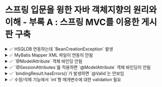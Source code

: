 # 스프링 입문을 윙한 자바 객체지향의 원리와 이해 - 부록 A : 스프링 MVC를 이용한 게시판 구축

<details>

<summary>✅ HSQLDB 연동하는데 `BeanCreationException` 발생</summary>

→ dataSourceScriptDatabaseInitializer bean 생성을 하는데 'schema.sql' 경로에서 schema script를 찾을 수 업어서 오류가 남.

```shell
$ Error creating bean with name 'dataSourceScriptDatabaseInitializer' defined in class path resource [org/springframework/boot/autoconfigure/sql/init/DataSourceInitializationConfiguration.class]: Invocation of init method failed; nested exception is java.lang.IllegalStateException: No schema scripts found at location 'schema.sql'
```

책에서 설명하는 `root-context.xml` 파일의 설정은 다음과 같다.

```xml

<jdbc:embedded-database id="dataSource" type="HSQL">
    <jdbc:script location="classpath:BoardSchema.sql"/>
    <jdbc:script location="classpath:BoardData.sql"/>
</jdbc:embedded-database>
```

위의 xml파일을 `application.properties`로 옮긴 최초 코드는 다음과 같다.

```properties
spring.datasource.embedded-database-connection=hsqldb
spring.sql.init.mode=always
spring.sql.init.schema-locations=schema.sql
spring.sql.init.data-locations=data.sql
```

처음에는 뭐가 다른건지 몰라서 한참 찾다가 다시 오류 메시지를 들여다 보는데 `No schema scripts found at location 'schema.sql`가 눈에 띄어서 다음과 같이 수정했다.

```properties
spring.datasource.embedded-database-connection=hsqldb
spring.sql.init.mode=always
spring.sql.init.schema-locations=classpath:schema.sql
spring.sql.init.data-locations=classpath:data.sql
```

해결되었다..

</details>


<details>

<summary>✅ MyBatis Mapper XML 파일이 연동이 안됨</summary>

→ Mapper XML 파일의 default 위치가 다른 곳으로 설정되어있는 것 같아서 `application.properties`에 `mapper-locations` 경로를 지정함.
```properties
mybatis.mapper-locations=classpath:sqlmap/**/*.xml
```

</details>

<details>

<summary>✅ `@ModelAttribute` 객체 바인딩 안됨</summary>

→ 책 내용을 진행하던 중 다음과 같은 에러가 나왔다.
```shell
$ Neither BindingResult nor plain target object for bean name 'boardVO' available as request attribute
```

이는 `write.jsp`에서 스프링이 제공하는 form tag의 modelAttribute 속성에서 발생한 오류이다.

```html
<form:form modelAttribute="boardVO" method="post">
```

실제로 Controller에서 어떠한 Model도 전달하지 않고 있다.

```java
@GetMapping("/write")
public String write() {
    return "/board/write";
}
```

이를 위해 Model 객체를 추가하고 BoardVO 객체를 전달하는데에서 문제가 발생했다.
무분별한 객체 생성을 제한하기 위해 기본 생서자를 PROTECTED로 설정해서 객체 생성이 불가능하게 된 것이다.

```java
@GetMapping("/write")
public String write(Model model) {
    model.addAttribute("boardVO", new BoardVO());
    return "/board/write";
}
```

```java
@Alias("boardVO")
@Getter
@NoArgsConstructor(access = AccessLevel.PROTECTED)
public class BoardVO {
    private int seq;
    private String title;
    private String content;
    // ...
```

어쩔 수 없는 것이라고 생각하고 @NoArgsConstructor 속성값을 default로 바꾸었더니,
`DataIntegrityViolationException`(데이터 무결성 위반 오류)가 발생했다.

```java
@Alias("boardVO")
@Getter
@NoArgsConstructor
public class BoardVO {
    private int seq;
    private String title;
    private String content;
    // ...
```

```shell
$ Servlet.service() for servlet [dispatcherServlet] in context with path [] threw exception [Request processing failed; nested exception is org.springframework.dao.DataIntegrityViolationException:
```

<details>

<summary>에러 메시지를 자세히 보면 다음과 같다.</summary>

```shell
### Error updating database.  Cause: java.sql.SQLIntegrityConstraintViolationException: integrity constraint violation: NOT NULL check constraint; SYS_CT_10093 table: BOARD column: TITLE
### The error may exist in file [/Users/yhames/spring/oopinspring-mvc/build/resources/main/sqlmap/sqlmap-board.xml]
### The error may involve com.oopinspring.mvc.dao.BoardDao.insert-Inline
### The error occurred while setting parameters
### SQL: INSERT INTO BOARD (title, content, writer, password, regDate, cnt)         VALUES (?, ?, ?, ?, SYSDATE, 0);
### Cause: java.sql.SQLIntegrityConstraintViolationException: integrity constraint violation: NOT NULL check constraint; SYS_CT_10093 table: BOARD column: TITLE; integrity constraint violation: NOT NULL check constraint; SYS_CT_10093 table: BOARD column: TITLE; nested exception is java.sql.SQLIntegrityConstraintViolationException: integrity constraint violation: NOT NULL check constraint; SYS_CT_10093 table: BOARD column: TITLE] with root cause

org.hsqldb.HsqlException: integrity constraint violation: NOT NULL check constraint; SYS_CT_10093 table: BOARD column: TITLE
	at org.hsqldb.error.Error.error(Unknown Source) ~[hsqldb-2.5.2.jar:2.5.2]
	at org.hsqldb.Table.enforceRowConstraints(Unknown Source) ~[hsqldb-2.5.2.jar:2.5.2]
	at org.hsqldb.Table.generateAndCheckData(Unknown Source) ~[hsqldb-2.5.2.jar:2.5.2]
	at org.hsqldb.Table.insertSingleRow(Unknown Source) ~[hsqldb-2.5.2.jar:2.5.2]
	at org.hsqldb.StatementDML.insertSingleRow(Unknown Source) ~[hsqldb-2.5.2.jar:2.5.2]
	at org.hsqldb.StatementInsert.getResult(Unknown Source) ~[hsqldb-2.5.2.jar:2.5.2]
	at org.hsqldb.StatementDMQL.execute(Unknown Source) ~[hsqldb-2.5.2.jar:2.5.2]
	at org.hsqldb.Session.executeCompiledStatement(Unknown Source) ~[hsqldb-2.5.2.jar:2.5.2]
	at org.hsqldb.Session.execute(Unknown Source) ~[hsqldb-2.5.2.jar:2.5.2]
	at org.hsqldb.jdbc.JDBCPreparedStatement.fetchResult(Unknown Source) ~[hsqldb-2.5.2.jar:2.5.2]
	at org.hsqldb.jdbc.JDBCPreparedStatement.execute(Unknown Source) ~[hsqldb-2.5.2.jar:2.5.2]
	at com.zaxxer.hikari.pool.ProxyPreparedStatement.execute(ProxyPreparedStatement.java:44) ~[HikariCP-4.0.3.jar:na]
	at com.zaxxer.hikari.pool.HikariProxyPreparedStatement.execute(HikariProxyPreparedStatement.java) ~[HikariCP-4.0.3.jar:na]
	at org.apache.ibatis.executor.statement.PreparedStatementHandler.update(PreparedStatementHandler.java:47) ~[mybatis-3.5.11.jar:3.5.11]
	at org.apache.ibatis.executor.statement.RoutingStatementHandler.update(RoutingStatementHandler.java:74) ~[mybatis-3.5.11.jar:3.5.11]
	at org.apache.ibatis.executor.SimpleExecutor.doUpdate(SimpleExecutor.java:50) ~[mybatis-3.5.11.jar:3.5.11]
	at org.apache.ibatis.executor.BaseExecutor.update(BaseExecutor.java:117) ~[mybatis-3.5.11.jar:3.5.11]
	at org.apache.ibatis.session.defaults.DefaultSqlSession.update(DefaultSqlSession.java:194) ~[mybatis-3.5.11.jar:3.5.11]
	at org.apache.ibatis.session.defaults.DefaultSqlSession.insert(DefaultSqlSession.java:181) ~[mybatis-3.5.11.jar:3.5.11]
	at java.base/jdk.internal.reflect.NativeMethodAccessorImpl.invoke0(Native Method) ~[na:na]
	at java.base/jdk.internal.reflect.NativeMethodAccessorImpl.invoke(NativeMethodAccessorImpl.java:62) ~[na:na]
	at java.base/jdk.internal.reflect.DelegatingMethodAccessorImpl.invoke(DelegatingMethodAccessorImpl.java:43) ~[na:na]
	at java.base/java.lang.reflect.Method.invoke(Method.java:566) ~[na:na]
	at org.mybatis.spring.SqlSessionTemplate$SqlSessionInterceptor.invoke(SqlSessionTemplate.java:425) ~[mybatis-spring-2.1.0.jar:2.1.0]
	at com.sun.proxy.$Proxy59.insert(Unknown Source) ~[na:na]
	at org.mybatis.spring.SqlSessionTemplate.insert(SqlSessionTemplate.java:272) ~[mybatis-spring-2.1.0.jar:2.1.0]
	at com.oopinspring.mvc.dao.BoardDaoMyBatis.insert(BoardDaoMyBatis.java:38) ~[main/:na]
	at com.oopinspring.mvc.dao.BoardDaoMyBatis$$FastClassBySpringCGLIB$$e40820de.invoke(<generated>) ~[main/:na]
	at org.springframework.cglib.proxy.MethodProxy.invoke(MethodProxy.java:218) ~[spring-core-5.3.27.jar:5.3.27]
	at org.springframework.aop.framework.CglibAopProxy$CglibMethodInvocation.invokeJoinpoint(CglibAopProxy.java:793) ~[spring-aop-5.3.27.jar:5.3.27]
	at org.springframework.aop.framework.ReflectiveMethodInvocation.proceed(ReflectiveMethodInvocation.java:163) ~[spring-aop-5.3.27.jar:5.3.27]
	at org.springframework.aop.framework.CglibAopProxy$CglibMethodInvocation.proceed(CglibAopProxy.java:763) ~[spring-aop-5.3.27.jar:5.3.27]
	at org.springframework.dao.support.PersistenceExceptionTranslationInterceptor.invoke(PersistenceExceptionTranslationInterceptor.java:137) ~[spring-tx-5.3.27.jar:5.3.27]
	at org.springframework.aop.framework.ReflectiveMethodInvocation.proceed(ReflectiveMethodInvocation.java:186) ~[spring-aop-5.3.27.jar:5.3.27]
	at org.springframework.aop.framework.CglibAopProxy$CglibMethodInvocation.proceed(CglibAopProxy.java:763) ~[spring-aop-5.3.27.jar:5.3.27]
	at org.springframework.aop.framework.CglibAopProxy$DynamicAdvisedInterceptor.intercept(CglibAopProxy.java:708) ~[spring-aop-5.3.27.jar:5.3.27]
	at com.oopinspring.mvc.dao.BoardDaoMyBatis$$EnhancerBySpringCGLIB$$1d86e569.insert(<generated>) ~[main/:na]
	at com.oopinspring.mvc.service.BoardServiceImpl.write(BoardServiceImpl.java:33) ~[main/:na]
	at com.oopinspring.mvc.controller.BoardController.write(BoardController.java:50) ~[main/:na]
	at java.base/jdk.internal.reflect.NativeMethodAccessorImpl.invoke0(Native Method) ~[na:na]
	at java.base/jdk.internal.reflect.NativeMethodAccessorImpl.invoke(NativeMethodAccessorImpl.java:62) ~[na:na]
	at java.base/jdk.internal.reflect.DelegatingMethodAccessorImpl.invoke(DelegatingMethodAccessorImpl.java:43) ~[na:na]
	at java.base/java.lang.reflect.Method.invoke(Method.java:566) ~[na:na]
	at org.springframework.web.method.support.InvocableHandlerMethod.doInvoke(InvocableHandlerMethod.java:205) ~[spring-web-5.3.27.jar:5.3.27]
	at org.springframework.web.method.support.InvocableHandlerMethod.invokeForRequest(InvocableHandlerMethod.java:150) ~[spring-web-5.3.27.jar:5.3.27]
	at org.springframework.web.servlet.mvc.method.annotation.ServletInvocableHandlerMethod.invokeAndHandle(ServletInvocableHandlerMethod.java:117) ~[spring-webmvc-5.3.27.jar:5.3.27]
	at org.springframework.web.servlet.mvc.method.annotation.RequestMappingHandlerAdapter.invokeHandlerMethod(RequestMappingHandlerAdapter.java:895) ~[spring-webmvc-5.3.27.jar:5.3.27]
	at org.springframework.web.servlet.mvc.method.annotation.RequestMappingHandlerAdapter.handleInternal(RequestMappingHandlerAdapter.java:808) ~[spring-webmvc-5.3.27.jar:5.3.27]
	at org.springframework.web.servlet.mvc.method.AbstractHandlerMethodAdapter.handle(AbstractHandlerMethodAdapter.java:87) ~[spring-webmvc-5.3.27.jar:5.3.27]
	at org.springframework.web.servlet.DispatcherServlet.doDispatch(DispatcherServlet.java:1072) ~[spring-webmvc-5.3.27.jar:5.3.27]
	at org.springframework.web.servlet.DispatcherServlet.doService(DispatcherServlet.java:965) ~[spring-webmvc-5.3.27.jar:5.3.27]
	at org.springframework.web.servlet.FrameworkServlet.processRequest(FrameworkServlet.java:1006) ~[spring-webmvc-5.3.27.jar:5.3.27]
	at org.springframework.web.servlet.FrameworkServlet.doPost(FrameworkServlet.java:909) ~[spring-webmvc-5.3.27.jar:5.3.27]
	at javax.servlet.http.HttpServlet.service(HttpServlet.java:555) ~[tomcat-embed-core-9.0.75.jar:4.0.FR]
	at org.springframework.web.servlet.FrameworkServlet.service(FrameworkServlet.java:883) ~[spring-webmvc-5.3.27.jar:5.3.27]
	at javax.servlet.http.HttpServlet.service(HttpServlet.java:623) ~[tomcat-embed-core-9.0.75.jar:4.0.FR]
	at org.apache.catalina.core.ApplicationFilterChain.internalDoFilter(ApplicationFilterChain.java:209) ~[tomcat-embed-core-9.0.75.jar:9.0.75]
	at org.apache.catalina.core.ApplicationFilterChain.doFilter(ApplicationFilterChain.java:153) ~[tomcat-embed-core-9.0.75.jar:9.0.75]
	at org.apache.tomcat.websocket.server.WsFilter.doFilter(WsFilter.java:51) ~[tomcat-embed-websocket-9.0.75.jar:9.0.75]
	at org.apache.catalina.core.ApplicationFilterChain.internalDoFilter(ApplicationFilterChain.java:178) ~[tomcat-embed-core-9.0.75.jar:9.0.75]
	at org.apache.catalina.core.ApplicationFilterChain.doFilter(ApplicationFilterChain.java:153) ~[tomcat-embed-core-9.0.75.jar:9.0.75]
	at org.springframework.web.filter.RequestContextFilter.doFilterInternal(RequestContextFilter.java:100) ~[spring-web-5.3.27.jar:5.3.27]
	at org.springframework.web.filter.OncePerRequestFilter.doFilter(OncePerRequestFilter.java:117) ~[spring-web-5.3.27.jar:5.3.27]
	at org.apache.catalina.core.ApplicationFilterChain.internalDoFilter(ApplicationFilterChain.java:178) ~[tomcat-embed-core-9.0.75.jar:9.0.75]
	at org.apache.catalina.core.ApplicationFilterChain.doFilter(ApplicationFilterChain.java:153) ~[tomcat-embed-core-9.0.75.jar:9.0.75]
	at org.springframework.web.filter.FormContentFilter.doFilterInternal(FormContentFilter.java:93) ~[spring-web-5.3.27.jar:5.3.27]
	at org.springframework.web.filter.OncePerRequestFilter.doFilter(OncePerRequestFilter.java:117) ~[spring-web-5.3.27.jar:5.3.27]
	at org.apache.catalina.core.ApplicationFilterChain.internalDoFilter(ApplicationFilterChain.java:178) ~[tomcat-embed-core-9.0.75.jar:9.0.75]
	at org.apache.catalina.core.ApplicationFilterChain.doFilter(ApplicationFilterChain.java:153) ~[tomcat-embed-core-9.0.75.jar:9.0.75]
	at org.springframework.web.filter.CharacterEncodingFilter.doFilterInternal(CharacterEncodingFilter.java:201) ~[spring-web-5.3.27.jar:5.3.27]
	at org.springframework.web.filter.OncePerRequestFilter.doFilter(OncePerRequestFilter.java:117) ~[spring-web-5.3.27.jar:5.3.27]
	at org.apache.catalina.core.ApplicationFilterChain.internalDoFilter(ApplicationFilterChain.java:178) ~[tomcat-embed-core-9.0.75.jar:9.0.75]
	at org.apache.catalina.core.ApplicationFilterChain.doFilter(ApplicationFilterChain.java:153) ~[tomcat-embed-core-9.0.75.jar:9.0.75]
	at org.apache.catalina.core.StandardWrapperValve.invoke(StandardWrapperValve.java:167) ~[tomcat-embed-core-9.0.75.jar:9.0.75]
	at org.apache.catalina.core.StandardContextValve.invoke(StandardContextValve.java:90) ~[tomcat-embed-core-9.0.75.jar:9.0.75]
	at org.apache.catalina.authenticator.AuthenticatorBase.invoke(AuthenticatorBase.java:481) ~[tomcat-embed-core-9.0.75.jar:9.0.75]
	at org.apache.catalina.core.StandardHostValve.invoke(StandardHostValve.java:130) ~[tomcat-embed-core-9.0.75.jar:9.0.75]
	at org.apache.catalina.valves.ErrorReportValve.invoke(ErrorReportValve.java:93) ~[tomcat-embed-core-9.0.75.jar:9.0.75]
	at org.apache.catalina.core.StandardEngineValve.invoke(StandardEngineValve.java:74) ~[tomcat-embed-core-9.0.75.jar:9.0.75]
	at org.apache.catalina.connector.CoyoteAdapter.service(CoyoteAdapter.java:343) ~[tomcat-embed-core-9.0.75.jar:9.0.75]
	at org.apache.coyote.http11.Http11Processor.service(Http11Processor.java:390) ~[tomcat-embed-core-9.0.75.jar:9.0.75]
	at org.apache.coyote.AbstractProcessorLight.process(AbstractProcessorLight.java:63) ~[tomcat-embed-core-9.0.75.jar:9.0.75]
	at org.apache.coyote.AbstractProtocol$ConnectionHandler.process(AbstractProtocol.java:926) ~[tomcat-embed-core-9.0.75.jar:9.0.75]
	at org.apache.tomcat.util.net.NioEndpoint$SocketProcessor.doRun(NioEndpoint.java:1791) ~[tomcat-embed-core-9.0.75.jar:9.0.75]
	at org.apache.tomcat.util.net.SocketProcessorBase.run(SocketProcessorBase.java:52) ~[tomcat-embed-core-9.0.75.jar:9.0.75]
	at org.apache.tomcat.util.threads.ThreadPoolExecutor.runWorker(ThreadPoolExecutor.java:1191) ~[tomcat-embed-core-9.0.75.jar:9.0.75]
	at org.apache.tomcat.util.threads.ThreadPoolExecutor$Worker.run(ThreadPoolExecutor.java:659) ~[tomcat-embed-core-9.0.75.jar:9.0.75]
	at org.apache.tomcat.util.threads.TaskThread$WrappingRunnable.run(TaskThread.java:61) ~[tomcat-embed-core-9.0.75.jar:9.0.75]
	at java.base/java.lang.Thread.run(Thread.java:829) ~[na:na]
```
</details>

요약하자면 TITLE 컬럼에 대하여 널체크를 하지 않아서 무결성 위반되었다는 것이다.
로그를 출력해보면 request parameter는 잘 넘어 오는데,
`@ModelAttribute`에서 `BoardVO` 객체가 바인딩 되지 않고 모두 `null` 값으로 되어있었다.
 
```java
@PostMapping("/write")
public String write(HttpServletRequest req, @ModelAttribute BoardVO boardVO, BindingResult bindingResult) {
    log.info("HttpServletRequest.request : title={}, content={}, writer={}, password={}",
            req.getParameter("title"), req.getParameter("content"),
            req.getParameter("writer"), req.getParameter("password"));
    log.info("@ModelAttribute boardVO : title={}, content={}, writer={}, password={}",
            boardVO.getTitle(), boardVO.getContent(), boardVO.getWriter(), boardVO.getPassword());
```
```shell
$ HttpServletRequest.request : title=123, content=123, writer=123, password=123
$ @ModelAttribute boardVO : seq=0, title=null, content=null, writer=null, password=0
```

로그를 찍어보니 `NoArgsConstructor`가 있는 경우에는 `PartialArgsConstructor`가 아닌
`NoArgsConstructor`가 호출된다는 것을 알 수 있었다.

```java
public BoardVO() {
    log.info("NoArgsConstructor execute");
}

public BoardVO(String title, String content, String writer, int password) {
    log.info("PartialArgsConstructor execute");
    this.title = title;
    this.content = content;
    this.writer = writer;
    this.password = password;
    this.cnt = 0;
}
```

`@ModelAttribute`가 객체를 생성하는 순서는 다음과 같다.
1. 객체 생성 및 초기화
2. 데이터 바인딩
3. Validation

여기서 두번째 단계인 데이터 바인딩은 `getter/setter` 메서드를 사용하여 바인딩을 처리한다.

즉, 요청 파라미터는 정상인데 객체의 필드값이 전부 `null` 혹은 0인 이유는
`BoardVO` 클래스에 `setter` 메서드를 설정하지 않았기 때문이다.  
실제로 `@Setter`를 설정하면 정상적으로 작동한다.

```java
@Alias("boardVO")
@Getter
//@Setter
@NoArgsConstructor
public class BoardVO {
    private int seq;
    private String title;
    private String content;
    // ...
```

정확한 내용을 알기 위해 `@ModelAttribute`가 내부적으로 어떻게 요청 파라미터를 객체에 바인딩하는지 알아봤다.  

`@ModelAttribute`가 객체를 바인딩할 떄 `ModelAttributeMethodProcessor`라는 ArgumentResolver를 사용한다.
`ModelAttributeMethodProcessor` 내부에서는 `createAttribute()`와 `constructAttribute()` 메서드가 호출된다.  

먼저 `createAttribute()`를 살펴보면 `getResolvableConstructor()`를 통해 적절한 생성자를 찾아서
`constructAttribute()`를 통해 객체를 생성한다.

```java
protected Object createAttribute(String attributeName, MethodParameter parameter,
    WebDataBinderFactory binderFactory, NativeWebRequest webRequest) throws Exception {
    
    MethodParameter nestedParameter = parameter.nestedIfOptional();
    Class<?> clazz = nestedParameter.getNestedParameterType();

    Constructor<?> ctor = BeanUtils.getResolvableConstructor(clazz);
    Object attribute = constructAttribute(ctor, attributeName, parameter, binderFactory, webRequest);
    if (parameter != nestedParameter) {
        attribute = Optional.of(attribute);
    }
    return attribute;
}
```

`constructAttribute()`는 파라미터 개수가 0이면 인스턴스를 바로 반환하고
그렇지 않은 경우에는 request parameter를 통해 생성자의 파라미터를 처리한다. 

```java
protected Object constructAttribute(Constructor<?> ctor, String attributeName, MethodParameter parameter,
    WebDataBinderFactory binderFactory, NativeWebRequest webRequest) throws Exception {

    if (ctor.getParameterCount() == 0) {
    // A single default constructor -> clearly a standard JavaBeans arrangement.
    return BeanUtils.instantiateClass(ctor);
    }

    // A single data class constructor -> resolve constructor arguments from request parameters.
    String[] paramNames = BeanUtils.getParameterNames(ctor);
    Class<?>[] paramTypes = ctor.getParameterTypes();
    Object[] args = new Object[paramTypes.length];
    WebDataBinder binder = binderFactory.createBinder(webRequest, null, attributeName);
    String fieldDefaultPrefix = binder.getFieldDefaultPrefix();
    String fieldMarkerPrefix = binder.getFieldMarkerPrefix();
    boolean bindingFailure = false;
    Set<String> failedParams = new HashSet<>(4);
```

`@ModelAttribute`가 어떤 방식으로 생성자를 선택하는지 확인하려면  
적절한 생성자를 찾아주는 `getResolvableConstructor()`를 확인해야한다.

```java
public static <T> Constructor<T> getResolvableConstructor(Class<T> clazz) {
    Constructor<T> ctor = findPrimaryConstructor(clazz);
    if (ctor != null) {
        return ctor;
    }

    Constructor<?>[] ctors = clazz.getConstructors();
    if (ctors.length == 1) {
        // A single public constructor
        return (Constructor<T>) ctors[0];
    }
    else if (ctors.length == 0) {
        // No public constructors -> check non-public
        ctors = clazz.getDeclaredConstructors();
        if (ctors.length == 1) {
            // A single non-public constructor, e.g. from a non-public record type
        return (Constructor<T>) ctors[0];
        }
    }

    // Several constructors -> let's try to take the default constructor
    try {
        return clazz.getDeclaredConstructor();
    }
    catch (NoSuchMethodException ex) {
        // Giving up...
    }
```

현재 생성자는 2개이기 때문에 바로 `try...catch...`문이 실행된다.
바로 위 주석에 의하면 여러 생성자가 있는 경우 **기본 생성자**, 즉 `NoArgsConstructor`가 사용된다.

따라서 `@ModelAttribute`에서 요청 파라미터가 객체에 바인딩되지 않은 이유는
`PartialArgsConstructor`가 아니라 `NoArgsConstructor`가 사용되었고,
`BoardVO` 클래스에 `setter` 메서드가 없기 때문인 것이다.

이에 대한 해결방법으로 3가지를 생각했다.
1. `setter` 메서드를 사용한다.
2. `BoardVO.builder().build()`로 객체를 생성한다.
3. `static factory method`를 구현한다.

여기서 3번째 방법을 선택했는데, 이유는 책을 진행하면서 객체를 또 생성해야할 수도 있기 때문에
미리 정적 팩토리 메서드로 구현해놓으면 편할것같다고 생각했다.  

```java
public static BoardVO newInstance() {
    return new BoardVO();
}
```
```java
@GetMapping("/write")
public String write(Model model) {
    model.addAttribute("boardVO", BoardVO.newInstance());
    return "/board/write";
}
```

추가로 고민해야봐야할 혹은 공부가 필요한 부분은 다음과 같다.
1. 책에서 설명하는 `VO`는 `DTO`를 의미하는데, `DTO`에서 `setter` 메서드를 무조건적으로 지양해야하는지
2. `Entity`와 `DTO`에 대한 명확한 개념정리
3. `Entity`에 `static factory method`를 적용해도 되는지

> 참고자료  
> https://breakcoding.tistory.com/m/404  
> https://hyeon9mak.github.io/model-attribute-without-setter/  
> https://minchul-son.tistory.com/546  
> https://sedangdang.tistory.com/304  

</details>




<details>
<summary>✅ `@SessionAttributes`를 적용하면 `@ModelAttribute` 객체 바인딩이 안됨</summary>

→ `@SessionAttributes`를 사용하면 수정 기능 뿐만 아니라 등록 기능도 같이 오류가 나타난다는 것을 발견함.
왜 안될까 하고 로그를 하나씩 찍어봤는데 **객체 바인딩이 안된다**는 것을 확인함.
등록 기능에서 파라미터를 `form` 데이터로 보내면 객체가 바인딩 되지 않고 모두 `null` 혹은 `0`으로 되어있음 
```java
public String write(HttpServletRequest request, @ModelAttribute @Valid BoardVO boardVO, BindingResult bindingResult) {
    log.info("HttpServletRequest.getParameter.title={}", request.getParameter("title"));
    log.info("HttpServletRequest.getParameter.content={}", request.getParameter("content"));
    log.info("HttpServletRequest.getParameter.writer={}", request.getParameter("writer"));
    log.info("HttpServletRequest.getParameter.password={}", request.getParameter("password"));
    log.info("write().boardVO.getTitle()={}", boardVO.getTitle());
    log.info("write().boardVO.getContent()={}", boardVO.getContent());
    log.info("write().boardVO.getWriter()={}", boardVO.getWriter());
    log.info("write().boardVO.getPassword()={}", boardVO.getPassword());
    // ...
```
```shell
HttpServletRequest.getParameter.title=title
HttpServletRequest.getParameter.content=content
HttpServletRequest.getParameter.writer=writer
HttpServletRequest.getParameter.password=1234
write().boardVO.getTitle()=null
write().boardVO.getContent()=null
write().boardVO.getWriter()=null
write().boardVO.getPassword()=0
```

이전 문제점과 마찬가지로 내부적으로 `NoArgConstructor`를 사용할지도 모른다는 생각에
일단 `setter`와 `NoArgConstructor`를 설정함

```java
// ...
@Setter
@NoArgsConstructor
public class BoardVO {

    private int seq;
    // ...
```

그리고 재실행 결과 역시나 `PartialArgsConstructor`이 아니라 `NoArgsConstructor`이 사용된다는 것을 확인함.

`@SessionAttributes`는 `@ModelAttribute`를 통해 Key 값으로 지정한 이름에 해당하는 `Model` 정보를 자동으로 `Session`에 넣어줌.
즉, `@SessionAttributes`에 지정된 `Key`(혹은 `Model`)와 동일한 `Key`의 값을 수정하면
`@ModelAttribute`를 통해 바인딩되고 이를 자동으로 `Session`에 저장함.

<h3>원인 분석</h3>

이전의 코드를 살펴보면, `/write GET 요청`이 오면 `boardVO` 객체를 `Model`에 추가하여 `response`을 보낸다.

```java
@GetMapping("/write")
public String write(Model model) {
    model.addAttribute("boardVO", BoardVO.newInstance());
    return "/board/write";
}
```

그리고 `/write POST 요청`시 `@ModelAttribute`를 통해 `boardVO` 객체를 바인딩한다. 

```java
@PostMapping("/write")
public String write(@ModelAttribute @Valid BoardVO boardVO, BindingResult bindingResult) {
    if (bindingResult.hasErrors()) {
        return "/board/write";
    }
    boardService.write(boardVO);
    return "redirect:/board/list";
}
```

여기까지만 보면 전혀 문제가 없어보이지만 `@SessionAttributes` 유무에 따른 상황을 확인하게 위해
테스트 케이스를 작성하고 각 객체에 대해 `toString()`을 출력했다.

<h3>`@SessionAttributes`이 없는 경우</h3>

```java
@Slf4j
@WebMvcTest(controllers = BoardController.class)
class BoardControllerTest {

    @Autowired
    private MockMvc mockMvc;

    @MockBean
    private BoardService boardService;

    @Test
    @DisplayName("저장 기능 - SessionAttributes와 ModelAttribute 디버깅")
    void writeDebug() throws Exception {
        // given
        BoardVO boardVO = BoardVO.newInstance();
        log.info("user.boardVO={}", boardVO.toString());

        MockHttpSession session = new MockHttpSession();

        // when
        mockMvc.perform(post("/board/write")
                .contentType(MediaType.APPLICATION_FORM_URLENCODED_VALUE)
                .session(session)
                .sessionAttr("boardVO", boardVO)
                .characterEncoding("UTF-8")
                .param("title", "t1")
                .param("content", "c1")
                .param("writer", "w1")
                .param("password", "1234")
        ).andExpect(status().is3xxRedirection());

        // then
        assertThat(boardVO.getTitle()).isEqualTo("t1");
        assertThat(boardVO.getContent()).isEqualTo("c1");
        assertThat(boardVO.getWriter()).isEqualTo("w1");
        assertThat(boardVO.getPassword()).isEqualTo(1234);
    }
}
```

```java
@PostMapping("/write")
public String write(@ModelAttribute @Valid BoardVO boardVO, BindingResult bindingResult,
        HttpServletRequest request) {
    log.info("session.boardVO={}", request.getSession().getAttribute("boardVO").toString());
    log.info("controller.boardVO={}", boardVO.toString());
    if (bindingResult.hasErrors()) {
        return "/board/write";
    }
    boardService.write(boardVO);
    return "redirect:/board/list";
}
```

```shell
2023-05-28 16:14:58.493  INFO 96851 --- [    Test worker] com.oopinspring.mvc.domain.BoardVO       : static factory method
2023-05-28 16:14:58.493  INFO 96851 --- [    Test worker] com.oopinspring.mvc.domain.BoardVO       : NoArgsConstructor
2023-05-28 16:14:58.493  INFO 96851 --- [    Test worker] c.o.mvc.controller.BoardControllerTest   : user.boardVO=com.oopinspring.mvc.domain.BoardVO@13004dd8
2023-05-28 16:14:58.517  INFO 96851 --- [    Test worker] com.oopinspring.mvc.domain.BoardVO       : PartialArgsConstructor
2023-05-28 16:14:58.547  INFO 96851 --- [    Test worker] c.o.mvc.controller.BoardController       : session.boardVO=com.oopinspring.mvc.domain.BoardVO@13004dd8
2023-05-28 16:14:58.547  INFO 96851 --- [    Test worker] c.o.mvc.controller.BoardController       : controller.boardVO=com.oopinspring.mvc.domain.BoardVO@108b121f
```

`user`와 `session` 객체는 동일한데 `controller`에서 바인딩 된 객체는 전혀 다른 객체인 것을 확인했다.
이는 `/write POST 요청`시 `@ModelAttribute`가 `PartialArgsConstructor`를 이용하여 새로운 객체를 만들었기 때문이다.
당연히 `session`에서 사용하는 객체는 바인딩 되지 않아 모두 `null`로 들어가 있다.
```shell
expected: "t1"
 but was: null
org.opentest4j.AssertionFailedError: 
expected: "t1"
 but was: null
```

<h3>`@SessionAttributes`가 있는 경우</h3>

다음으로 `@SessionAttributes`가 정상적으로 동작할 때 로그를 확인했다.
정상동작을 위해 `BoardVO` 클래스에 `Setter`를 추가했다.

```shell
2023-05-28 16:40:52.660  INFO 98597 --- [    Test worker] com.oopinspring.mvc.domain.BoardVO       : static factory method
2023-05-28 16:40:52.660  INFO 98597 --- [    Test worker] com.oopinspring.mvc.domain.BoardVO       : NoArgsConstructor
2023-05-28 16:40:52.660  INFO 98597 --- [    Test worker] c.o.mvc.controller.BoardControllerTest   : user.boardVO=com.oopinspring.mvc.domain.BoardVO@2c99c8d
2023-05-28 16:40:52.712  INFO 98597 --- [    Test worker] c.o.mvc.controller.BoardController       : session.boardVO=com.oopinspring.mvc.domain.BoardVO@2c99c8d
2023-05-28 16:40:52.712  INFO 98597 --- [    Test worker] c.o.mvc.controller.BoardController       : controller.boardVO=com.oopinspring.mvc.domain.BoardVO@2c99c8d
```

로그를 출력해보니 이전과는 다르게 모두 같은 객체를 공유하고 있다는 것을 알 수 있다.
즉, `NoArgsConstructor`이 없더라도 `@SessionAttributes`를 사용하면 `@ModelAttribute`는 `PartialArgsConstructor`를 통해 객체를 생상하는 것이 아니라
`user`에서 생성하여 `session`에 저장한 그 객체를 사용한다는 것이다. 이 때 `NoArgsConstructor`과 마찬가지로 내부적으로 `setter`메서드를 이용하게 된다.

아직 `setter` 메서드를 작성하지 않았기 때문에 객체의 값이 모두 `null` 혹은 `0`인 상태에서
`@Valid`를 통해 검증 절차로 진행되어 `return "/board/write";` 구분이 실행되기 때문에 테스트는 실패하게 된다.

이는 처음에 발생했던 문제점과 동일하게 form 데이터로 파라미터를 넘겨도 객체에 바인딩 되지 않고 넘어가는 상황과 동일함.

```shell
Range for response status value 200 expected:<REDIRECTION> but was:<SUCCESSFUL>
Expected :REDIRECTION
Actual   :SUCCESSFUL
```

<h3>해결방법</h3>

`@SessionAttributes`를 적용하면 바인딩할 객체를 따로 생성하지 않고 `/write GET 요청`시 세션에 추가한 `boardVO` 객체에 파라미터를 바인딩한다.

`PartialArgsConstructor`를 사용하지 못하고 `NoArgsConstructor`를 사용해야하는데
이 때 객체를 바인딩하기 위해서는 `setter`가 필요하다.
따라서 객체 바인딩을 위해 `setter` 메서드를 작성하기로 결정했다.
그리고 정적 팩토리 메서드(`newInstance()`)은 관련 내용을 학습하고 리펙토링하기 위해 일단 남겨놨다. 


다음으로 추가적으로 학습해야할 내용은 다음과 같다.
1. Entity와 DAO, DTO에 대한 명확한 개념정리
2. DTO 클래스에 setter를 사용해도 되는지  
2.1. 사용하면 안된다면 setter를 대체할만한 패턴이 있는지
3. @Data 어노테이션


추가로 이번 문제를 해결하면서
객체 바인딩에서 에러가 발생했을 때 `@Valid`를 통한 validation이 동작을 하지 않던 문제도 같이 해결되어서
관련내용 다음으로 학습하려고 한다.

> 참고자료  
> https://developer-joe.tistory.com/226  
> https://goodgid.github.io/Spring-MVC-SessionAttributes/

</details>

<details>
<summary>✅ `bindingResult.hasErrors()`가 발생하면 `@Valid`는 안보임</summary>

→ validation을 적용하고 나서 테스트를 해보니, `int`형인 `password`에 문자열을 바인딩 하려고 하면
`typemismatch` 에러가 발생하는데, 그러면 나머지 `@Valid`를 통해 검증하는 로직들이 실행하지 않는 것을 발견함.
그리고 `password`에서 `typemismatch`가 발생하지 않으면 `@Valid` 또한 문제없이 동작함.

처음에는 @ModelAttribute가 객체를 생성할때 `객체 초기화 → 데이터 바인딩 → 검증` 순서로 진행되기 떄문에
그저 데이터 바인딩과 검증이 순차적으로 실행되는 정상적인 프로세스라고 생각하고
데이터 바인딩 이후에 검증을 동작하게 할 수 있는 방법을 찾아보려고 했다.

그런데, 위의 `SessionAttributes` 문제에서 정적팩토리메서드 지우고 `setter`와 `NoArgConstructor` 사용하니
문제가 갑자기 해결되어버려서 그 이유를 확인하려고 한다.

<h3>1. `@SessionAttributes` 사용전</h3>

위에서 `@SessionAttributes`에 대해 기록한 것을 다시 정리하면 다음과 같다.

`@SessionAttributes`를 **적용하지 않으면** `PartialArgsConstructor`를 사용하여 객체를 생성하면서 동시에 데이터를 바인딩 한다.

`@SessionAttributes`를 **적용하면** `NoArgsConstructor`를 사용하여 객체를 생성하고 프로퍼티 접근법(`getter/setter`)을 사용하여 데이터를 바인딩 한다.

디버깅을 하면서 **Data Binding**과 **Validation**이 어떤 흐름으로 이뤄지는지 확인해보자.
예상되는 시나리오는 다음과 같다.

1. @SessionAttributes 적용 X, BindException 발생 O
2. @SessionAttributes 적용 X, BindException 발생 X
3. @SessionAttributes 적용 O, BindException 발생 O
4. @SessionAttributes 적용 O, BindException 발생 X

<h4>1.1. `@SessionAttributes` 적용 X, `BindException` 발생 O</h4>

`BindException`이 발생하는 경우는 `password`를 문자로 바인딩하는 경우이다.
간단한 테스트 케이스를 작성했다.

```java
@Test
@DisplayName("저장 기능 - BindingResult와 @Valid")
void write() throws Exception {
    mockMvc.perform(post("/board/write")
            .contentType(MediaType.APPLICATION_FORM_URLENCODED_VALUE)
            .characterEncoding("UTF-8")
            .param("title", "")
            .param("content", "")
            .param("writer", "")
            .param("password", "asdf"))
        .andExpect(status().isOk())
        .andExpect(model().attributeHasFieldErrors("boardVO"))
        .andDo(print());
```

`POST 요청`이 들어오면 `@ModelAttribute`의 구현체인 `ModelAttributeMethodProcessor`이 호출된다.
`ModelAttributeMethodProcessor`에서 객체를 생성하기 위해 `resolveArgument()`를 통해
`createAttribute()`와 `constructAttribute()`가 순차적으로 실행한다.

```java
 @Override
 @Nullable
 public final Object resolveArgument(MethodParameter parameter, @Nullable ModelAndViewContainer mavContainer,
         NativeWebRequest webRequest, @Nullable WebDataBinderFactory binderFactory) throws Exception {

     Assert.state(mavContainer != null, "ModelAttributeMethodProcessor requires ModelAndViewContainer");
     Assert.state(binderFactory != null, "ModelAttributeMethodProcessor requires WebDataBinderFactory");

     String name = ModelFactory.getNameForParameter(parameter);
     ModelAttribute ann = parameter.getParameterAnnotation(ModelAttribute.class);
     if (ann != null) {
         mavContainer.setBinding(name, ann.binding());
     }

     Object attribute = null;
     BindingResult bindingResult = null;

     if (mavContainer.containsAttribute(name)) {
         attribute = mavContainer.getModel().get(name);
     }
     else {
         // Create attribute instance
         try {
            /**
             * createAttribute() 메서드 실행
             */
             attribute = createAttribute(name, parameter, binderFactory, webRequest);
         }
         catch (BindException ex) {
             if (isBindExceptionRequired(parameter)) {
                 // No BindingResult parameter -> fail with BindException
                 throw ex;
             }
             // Otherwise, expose null/empty value and associated BindingResult
             if (parameter.getParameterType() == Optional.class) {
                 attribute = Optional.empty();
             }
             else {
                 attribute = ex.getTarget();
             }
             bindingResult = ex.getBindingResult();
         }
     }
```

```java
// ModelAttributeMethodProcessor.class

protected Object createAttribute(String attributeName, MethodParameter parameter,
        WebDataBinderFactory binderFactory, NativeWebRequest webRequest) throws Exception {

    MethodParameter nestedParameter = parameter.nestedIfOptional();
    Class<?> clazz = nestedParameter.getNestedParameterType();

    Constructor<?> ctor = BeanUtils.getResolvableConstructor(clazz);
    /**
     * constructAttribute() 메서드 실행
     */
    Object attribute = constructAttribute(ctor, attributeName, parameter, binderFactory, webRequest);   // HERE!
    if (parameter != nestedParameter) {
        attribute = Optional.of(attribute);
    }
    return attribute;
}
```

`constructAttribute()`에서 `PartialArgsConstructor`를 사용하여 객체를 생성 및 바인딩하는 과정에서
`try...catch...문`을 통해 `TypeMismatchException`이 발생하면
`bindingFailure` `flag`를 `true`로 할당하고 `BindException`을 던진다.

```java
protected Object constructAttribute(Constructor<?> ctor, String attributeName, MethodParameter parameter,
        WebDataBinderFactory binderFactory, NativeWebRequest webRequest) throws Exception {

    /**
     * 생성자 인수가 0개이면 기본 생성자로 객체 생성
     */
    if (ctor.getParameterCount() == 0) {
        // A single default constructor -> clearly a standard JavaBeans arrangement.
        return BeanUtils.instantiateClass(ctor);
    }

    /**
     * 생성자 인수가 1개 이상이면 적절한 생성자로 객체 생성 및 데이터 바인딩
     */
    // A single data class constructor -> resolve constructor arguments from request parameters.
    String[] paramNames = BeanUtils.getParameterNames(ctor);
    Class<?>[] paramTypes = ctor.getParameterTypes();
    Object[] args = new Object[paramTypes.length];
    WebDataBinder binder = binderFactory.createBinder(webRequest, null, attributeName);
    String fieldDefaultPrefix = binder.getFieldDefaultPrefix();
    String fieldMarkerPrefix = binder.getFieldMarkerPrefix();
    boolean bindingFailure = false;
    Set<String> failedParams = new HashSet<>(4);

    for (int i = 0; i < paramNames.length; i++) {
        
        // ...
        
        try {
            MethodParameter methodParam = new FieldAwareConstructorParameter(ctor, i, paramName);
            if (value == null && methodParam.isOptional()) {
                args[i] = (methodParam.getParameterType() == Optional.class ? Optional.empty() : null);
            }
            else {
                args[i] = binder.convertIfNecessary(value, paramType, methodParam);
            }
        }
        /**
         * TypeMismatchException이 발생하면
         */
        catch (TypeMismatchException ex) {  // TypeMismatchException Catch
            ex.initPropertyName(paramName);
            args[i] = null;
            failedParams.add(paramName);
            binder.getBindingResult().recordFieldValue(paramName, paramType, value);
            binder.getBindingErrorProcessor().processPropertyAccessException(ex, binder.getBindingResult());
            /**
             * bindingFailure을 true로 할당하고,
             */
            bindingFailure = true;
        }
    }

    /**
     * bindingFailure가 true이면 
     */
    if (bindingFailure) {
        BindingResult result = binder.getBindingResult();
        for (int i = 0; i < paramNames.length; i++) {
            String paramName = paramNames[i];
            if (!failedParams.contains(paramName)) {
                Object value = args[i];
                result.recordFieldValue(paramName, paramTypes[i], value);
                validateValueIfApplicable(binder, parameter, ctor.getDeclaringClass(), paramName, value);
            }
        }
        if (!parameter.isOptional()) {
            try {
                Object target = BeanUtils.instantiateClass(ctor, args);
                throw new BindException(result) {
                    @Override
                    public Object getTarget() {
                        return target;
                    }
                };
            }
            catch (BeanInstantiationException ex) {
                // swallow and proceed without target instance
            }
        }
        /**
         * BindException을 던진다.
         */
        throw new BindException(result);
    }

    return BeanUtils.instantiateClass(ctor, args);
}
```

`BindException`이 발생하면 `resolveArgument()`은 `catch문`으로 분기된다.
그리고 `getBindingResult`를 통해 `bindingResult`를 할당하고 나서, 이를 바로 모델에 추가한다.

```java
 @Override
 @Nullable
 public final Object resolveArgument(MethodParameter parameter, @Nullable ModelAndViewContainer mavContainer,
         NativeWebRequest webRequest, @Nullable WebDataBinderFactory binderFactory) throws Exception {

     // ...
    
     if (mavContainer.containsAttribute(name)) {
         attribute = mavContainer.getModel().get(name);
     }
     else {
         // Create attribute instance
         try {
             attribute = createAttribute(name, parameter, binderFactory, webRequest);
         }
         /**
          * BindException이 발생하면
          */
         catch (BindException ex) {
          */
             if (isBindExceptionRequired(parameter)) {
                 // No BindingResult parameter -> fail with BindException
                 throw ex;
             }
             // Otherwise, expose null/empty value and associated BindingResult
             if (parameter.getParameterType() == Optional.class) {
                 attribute = Optional.empty();
             }
             else {
                 attribute = ex.getTarget();
             }
             /**
              * getBindingResult()를 통해 bindingResult를 할당한다.
              */
             bindingResult = ex.getBindingResult();
         }
     }
     
     /**
      * bindingResult가 이미 할당되어 분기하지 않고,
      */
     if (bindingResult == null){
        //...
     }     

     /**
      * bindingResult를 모델에 바로 추가한다. 
      */
     // Add resolved attribute and BindingResult at the end of the model
     Map<String, Object> bindingResultModel = bindingResult.getModel();
     mavContainer.removeAttributes(bindingResultModel);
     mavContainer.addAllAttributes(bindingResultModel);

     return attribute;
 }
```

위의 `resolveArgument()`의 `if (bindingResult == null)` 분기에서
나머지 `Validation` 규칙에 따라 `bindingResult`을 가져온다. 
하지만 이미 `constructAttribute()`에서 `BindException`이 발생하여 `bindingResult`에 값이 할당되었다.
따라서 더이상 검증 절차를 실행하지 않는다.

<h4>1.2. No BindException (`password`를 숫자로 바인딩)</h4>

`password`를 숫자로 바인딩하면 `PartialArgsConstructor`을 사용하여 객체 생성 및 초기화한다는 것은 같지만,
`constructAttribute()`에서 `BindException`이 발생하지 않는다는 점이 다르다.

```java
 @Override
 @Nullable
 public final Object resolveArgument(MethodParameter parameter, @Nullable ModelAndViewContainer mavContainer,
         NativeWebRequest webRequest, @Nullable WebDataBinderFactory binderFactory) throws Exception {

     // ...

     /**
      * BindException이 발생하지 않아 bindingResult가 null이다
      */
     if (bindingResult == null) {
         // Bean property binding and validation;
         // skipped in case of binding failure on construction.
         WebDataBinder binder = binderFactory.createBinder(webRequest, attribute, name);
         if (binder.getTarget() != null) {
             if (!mavContainer.isBindingDisabled(name)) {
                 bindRequestParameters(binder, webRequest);
             }
             /**
              * 어노테이션으로 설정한 Validation 규칙으로 Model의 Attribute를 검증한다.
              */
             validateIfApplicable(binder, parameter);
             /**
              * Validation 결과에 따라 BindException을 던지고
              */
             if (binder.getBindingResult().hasErrors() && isBindExceptionRequired(binder, parameter)) {
                 throw new BindException(binder.getBindingResult());
             }
         }
         // Value type adaptation, also covering java.util.Optional
         if (!parameter.getParameterType().isInstance(attribute)) {
             attribute = binder.convertIfNecessary(binder.getTarget(), parameter.getParameterType(), parameter);
         }
         /**
          * bindingResult에 검증 결과를 담는다.
          */
         bindingResult = binder.getBindingResult();
     }

     /**
      * 위의 getBindingResult()로 할당된 bindingResult를 모델에 추가한다.
      */ 
     // Add resolved attribute and BindingResult at the end of the model
     Map<String, Object> bindingResultModel = bindingResult.getModel();
     mavContainer.removeAttributes(bindingResultModel);
     mavContainer.addAllAttributes(bindingResultModel);

     return attribute;
 }
```

`createAttribute()`에서 `BindException`이 발생하지 않아서 `if (bindingResult == null)` 분기가 실행된다.
`validateIfApplicable()`을 통해 어노테이션으로 설정한 `Validation` 규칙으로 검증을 실행한다.
`Validation` 결과에 따라 `BindException`을 던지고 해당 내용을 `bindingResult`에 추가한다.
마지막으로 `bindingResult`를 모델에 추가하여 반환한다.

정리하자면, `password`는 데이터 바인딩 단계에서 `BindException`가 발생하고,
나머지는 데이터 바인딩 이후 검증 단계에서 `BindException`이 발생한다.

데이터 바인딩 단계에서 `BindException`이 발생하면 검증 단계를 실행하지 않고
바로 `bindingResult`를 반환하기 때문에, `password`에 `binding Error`가 생기면
나머지 `attribute`는 검증을 실행하지 않는 것이다.

<h3>2. `@SessionAttributes` 사용후</h3>

`@SessionAttributes`를 사용하면서 setter 메서드도 같이 추가했다.

`@SessionAttributes`를 사용하게 되면 `ModelAttributeMethodProcessor`가 호출되는 시점에
이미 `boardVO` 객체가 모델에 저장되어 있으므로 `resolveArgument()`에서 `createAttribute()`를 실행하지 않는다.
따라서 모든 `Binding`에 대한 `Validation`은 하단의 `if (bindingResult == null)` 분기에서 검사한다.

```java
@Override
@Nullable
public final Object resolveArgument(MethodParameter parameter, @Nullable ModelAndViewContainer mavContainer,
        NativeWebRequest webRequest, @Nullable WebDataBinderFactory binderFactory) throws Exception {

    // ...
    Object attribute = null;
    BindingResult bindingResult = null;

    /**
     * mavContainer에 attribute를 이미 가지고 있으므로 else 분기가 실행되지 않는다.
     */
    if (mavContainer.containsAttribute(name)) {
        attribute = mavContainer.getModel().get(name);
    }
    else {
        // Create attribute instance
        try {
            /**
             * createAttribute와 constructAttribute가 실행되지 않는다.
             */
            attribute = createAttribute(name, parameter, binderFactory, webRequest);
        }
        // ...
        
    /**
     * 모든 Binding에 대한 Validation은 여기서 이뤄진다.
     */
    if (bindingResult == null) {
        // Bean property binding and validation;
        // skipped in case of binding failure on construction.
        WebDataBinder binder = binderFactory.createBinder(webRequest, attribute, name);
        if (binder.getTarget() != null) {
            if (!mavContainer.isBindingDisabled(name)) {
                bindRequestParameters(binder, webRequest);
            }
            validateIfApplicable(binder, parameter);
            if (binder.getBindingResult().hasErrors() && isBindExceptionRequired(binder, parameter)) {
                throw new BindException(binder.getBindingResult());
            }
        }
        // Value type adaptation, also covering java.util.Optional
        if (!parameter.getParameterType().isInstance(attribute)) {
            attribute = binder.convertIfNecessary(binder.getTarget(), parameter.getParameterType(), parameter);
        }
        bindingResult = binder.getBindingResult();
    }

    // Add resolved attribute and BindingResult at the end of the model
    Map<String, Object> bindingResultModel = bindingResult.getModel();
    mavContainer.removeAttributes(bindingResultModel);
    mavContainer.addAllAttributes(bindingResultModel);

    return attribute;
}
```

가장 하단의 `if (bindingResult == null)` 분기점에서 모든 binding에 대해 검증하기 때문에
`Data Binding`에서 발생하는 `BindException`과 `Validation`을 통해 발생하는 `BindException`이 한번에 같이 나오게 되는 것이다.


</details>

<details>

<summary>✅ 수정/삭제 기능에서 `int`형 매개변수에 대한 validation 필요 </summary>

→ 수정 기능에서 `int pwd`에 대한 validation이 없으니까 문자열이 들어가면 오류메시지가 나오는 것이 아니라
아예 400 오류 페이지가 나와버림.



</details>
